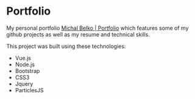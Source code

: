 # Portfolio
My personal portfolio <a href="https://michalbelko.github.io/Portfolio" target="_blank">Michal Belko | Portfolio</a> which features some of my github projects as well as my resume and technical skills.<br/>

This project was built using these technologies:

- Vue.js
- Node.js
- Bootstrap
- CSS3
- Jquery
- ParticlesJS
